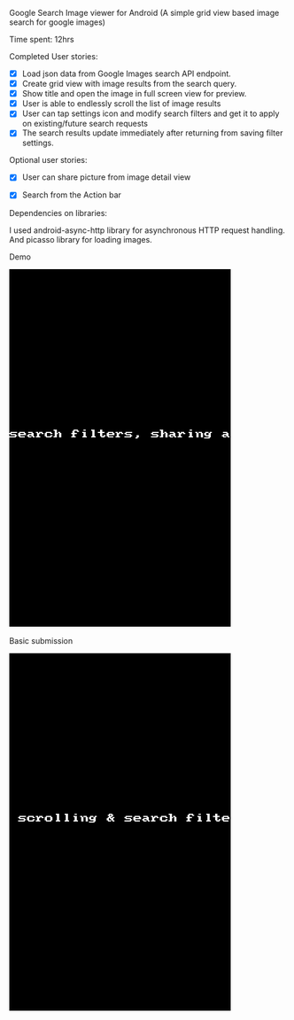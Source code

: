 Google Search Image viewer for Android
(A simple grid view based image search for google images)

Time spent: 12hrs

Completed User stories:

  * [x] Load json data from Google Images search API endpoint.
  * [x] Create grid view with image results from the search query.
  * [x] Show title and open the image in full screen view for preview.
  * [x] User is able to endlessly scroll the list of image results
  * [x] User can tap settings icon and modify search filters and get it to apply on existing/future search requests
  * [x] The search results update immediately after returning from saving filter settings.
 
Optional user stories:

  * [x] User can share picture from image detail view
  * [x] Search from the Action bar

  

Dependencies on libraries:

I used android-async-http library for asynchronous HTTP request handling. And picasso library for loading images. 
 
Demo

![Image search Optionals improved Demo](optionals_demo.gif)


Basic submission

![Image search Basic Demo](endless_scroll.gif)



